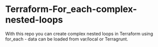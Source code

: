# Terraform-For_each-complex-nested-loops
With this repo you can create complex nested loops in Terraform using for_each - data can be loaded from var/local or Terragrunt.
